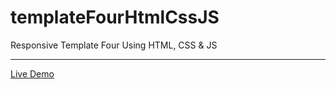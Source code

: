# templateFourHtmlCssJS
Responsive Template Four Using HTML, CSS &amp; JS
<hr/>
<a href="https://ziad-ahmed22.github.io/templateFourHtmlCssJS/">Live Demo</a>
